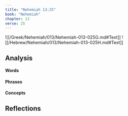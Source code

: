 ```yaml
---
title: "Nehemiah 13:25"
book: "Nehemiah"
chapter: 13
verse: 25
---
```

![[/Greek/Nehemiah/013/Nehemiah-013-025G.md#Text]]
![[/Hebrew/Nehemiah/013/Nehemiah-013-025H.md#Text]]

## Analysis

#### Words

#### Phrases

#### Concepts

## Reflections

